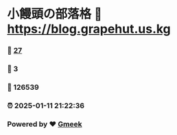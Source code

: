 # 小饅頭の部落格 :link: https://blog.grapehut.us.kg 
### :page_facing_up: [27](https://blog.grapehut.us.kg/tag.html) 
### :speech_balloon: 3 
### :hibiscus: 126539 
### :alarm_clock: 2025-01-11 21:22:36 
### Powered by :heart: [Gmeek](https://github.com/Meekdai/Gmeek)
